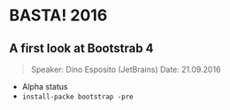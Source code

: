 # BASTA! 2016 #

## A first look at Bootstrab 4 ##

> Speaker: Dino Esposito  (JetBrains)
> Date: 21.09.2016


- Alpha status
- `install-packe bootstrap -pre`
